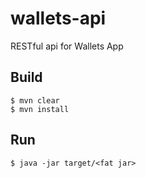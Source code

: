 # wallets-api
RESTful api for Wallets App

## Build
``` $bash
$ mvn clear
$ mvn install
```

## Run
``` $bash
$ java -jar target/<fat jar>
```
